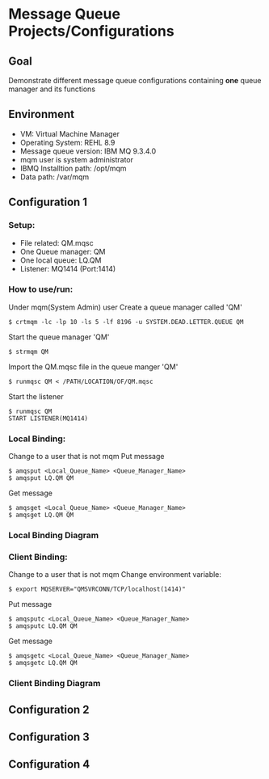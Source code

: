 # Message Queue Projects/Configurations
## Goal
Demonstrate different message queue configurations containing **one** queue manager and its functions

## Environment
* VM: Virtual Machine Manager
* Operating System: REHL 8.9
* Message queue version: IBM MQ 9.3.4.0
* mqm user is system administrator
* IBMQ Installtion path: /opt/mqm
* Data path: /var/mqm

## Configuration 1
### Setup:

* File related: QM.mqsc
* One Queue manager: QM
* One local queue: LQ.QM
* Listener: MQ1414 (Port:1414)

### How to use/run:
Under mqm(System Admin) user Create a queue manager called 'QM'
```script
$ crtmqm -lc -lp 10 -ls 5 -lf 8196 -u SYSTEM.DEAD.LETTER.QUEUE QM
```

Start the queue manager 'QM'
```script
$ strmqm QM
```

Import the QM.mqsc file in the queue manger 'QM'

``` script
$ runmqsc QM < /PATH/LOCATION/OF/QM.mqsc
```

Start the listener
``` script
$ runmqsc QM
START LISTENER(MQ1414)
```

### Local Binding:
Change to a user that is not mqm
Put message
```script
$ amqsput <Local_Queue_Name> <Queue_Manager_Name>
$ amqsput LQ.QM QM
```

Get message
```script
$ amqsget <Local_Queue_Name> <Queue_Manager_Name>
$ amqsget LQ.QM QM
```

### Local Binding Diagram

### Client Binding:
Change to a user that is not mqm
Change environment variable: 
```script
$ export MQSERVER="QMSVRCONN/TCP/localhost(1414)"
```
Put message
```script
$ amqsputc <Local_Queue_Name> <Queue_Manager_Name>
$ amqsputc LQ.QM QM
```
Get message
```script
$ amqsgetc <Local_Queue_Name> <Queue_Manager_Name>
$ amqsgetc LQ.QM QM
```

### Client Binding Diagram

## Configuration 2

## Configuration 3

## Configuration 4
